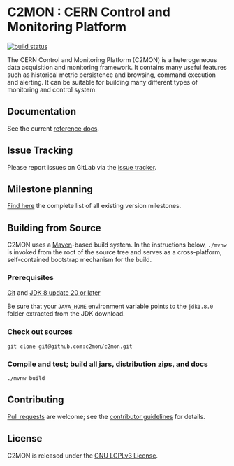 # C2MON : CERN Control and Monitoring Platform
[![build status](https://gitlab.cern.ch/c2mon/c2mon/badges/master/build.svg)](https://gitlab.cern.ch/c2mon/c2mon/commits/master)

The CERN Control and Monitoring Platform (C2MON) is a heterogeneous data acquisition and monitoring framework. It contains many useful features
such as historical metric persistence and browsing, command execution and alerting. It can be suitable for building many different types
of monitoring and control system.

## Documentation
See the current [reference docs][].

## Issue Tracking
Please report issues on GitLab via the [issue tracker][].

## Milestone planning
[Find here][] the complete list of all existing version milestones.

## Building from Source
C2MON uses a [Maven][]-based build system. In the instructions
below, `./mvnw` is invoked from the root of the source tree and serves as
a cross-platform, self-contained bootstrap mechanism for the build.

### Prerequisites

[Git][] and [JDK 8 update 20 or later][JDK8 build]

Be sure that your `JAVA_HOME` environment variable points to the `jdk1.8.0` folder
extracted from the JDK download.

### Check out sources
`git clone git@github.com:c2mon/c2mon.git`

### Compile and test; build all jars, distribution zips, and docs
`./mvnw build`

## Contributing
[Pull requests][] are welcome; see the [contributor guidelines][] for details.

## License
C2MON is released under the [GNU LGPLv3 License][].

[Javadoc]: https://c2mon.web.cern.ch/c2mon/javadoc/
[reference docs]: http://c2mon.web.cern.ch/c2mon/docs/latest/
[issue tracker]: https://gitlab.cern.ch/c2mon/c2mon/issues
[Find here]: https://gitlab.cern.ch/c2mon/c2mon/milestones?state=all
[Maven]: http://maven.apache.org
[Git]: http://help.github.com/set-up-git-redirect
[JDK8 build]: http://www.oracle.com/technetwork/java/javase/downloads
[Pull requests]: http://help.github.com/send-pull-requests
[contributor guidelines]: /CONTRIBUTING.md
[GNU LGPLv3 License]: /LICENSE.MD
